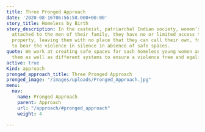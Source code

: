 ```yaml
---
title: Three Pronged Approach
date: '2020-08-16T06:56:58.000+00:00'
story_title: Homeless by Birth
story_description: In the casteist, patriarchal Indian society, women’s identity is
  attached to the men of their family, they have no or limited access to their ancestral
  property, leaving them with no place that they can call their own, forcing them
  to bear the violence in silence in absence of safe spaces.
quote: We work at creating safe spaces for such homeless young women and empowering
  them as well as different systems to ensure a violence free and egalitarian society.
active: true
Kind: approach
pronged_approach_title: Three Pronged Approach
pronged_image: "/images/uploads/Pronged_Approach.jpg"
menu:
  nav:
    name: Pronged Approach
    parent: Approach
    url: "/approach/#pronged_approach"
    weight: 4

---
```

